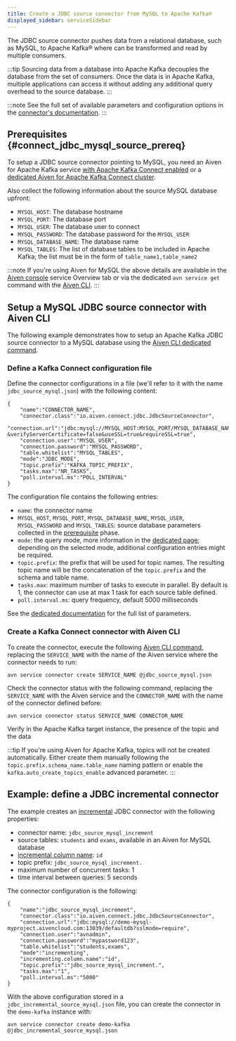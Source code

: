 ```yaml
---
title: Create a JDBC source connector from MySQL to Apache Kafka®
displayed_sidebar: serviceSidebar
---
```


The JDBC source connector pushes data from a relational database, such as MySQL, to Apache Kafka® where can be transformed and read by multiple consumers.

:::tip
Sourcing data from a database into Apache Kafka decouples the database
from the set of consumers. Once the data is in Apache Kafka, multiple
applications can access it without adding any additional query overhead
to the source database.
:::

:::note
See the full set of available parameters and configuration
options in the [connector's
documentation](https://github.com/aiven/aiven-kafka-connect-jdbc/blob/master/docs/source-connector.md).
:::

## Prerequisites {#connect_jdbc_mysql_source_prereq}

To setup a JDBC source connector pointing to MySQL, you need an Aiven
for Apache Kafka service
[with Apache Kafka Connect enabled](enable-connect) or a
[dedicated Aiven for Apache Kafka Connect cluster](/docs/products/kafka/kafka-connect/get-started#apache_kafka_connect_dedicated_cluster).

Also collect the following information about the
source MySQL database upfront:

-   `MYSQL_HOST`: The database hostname
-   `MYSQL_PORT`: The database port
-   `MYSQL_USER`: The database user to connect
-   `MYSQL_PASSWORD`: The database password for the `MYSQL_USER`
-   `MYSQL_DATABASE_NAME`: The database name
-   `MYSQL_TABLES`: The list of database tables to be included in Apache
    Kafka; the list must be in the form of `table_name1,table_name2`

:::note
If you're using Aiven for MySQL the above details are available in the
[Aiven console](https://console.aiven.io/) service Overview tab or via
the dedicated `avn service get` command with the
[Aiven CLI](/docs/tools/cli/service-cli#avn_service_get).
:::

## Setup a MySQL JDBC source connector with Aiven CLI

The following example demonstrates how to setup an Apache Kafka JDBC
source connector to a MySQL database using the
[Aiven CLI dedicated command](/docs/tools/cli/service/connector#avn_service_connector_create).

### Define a Kafka Connect configuration file

Define the connector configurations in a file (we'll refer to it with
the name `jdbc_source_mysql.json`) with the following content:

```
{
    "name":"CONNECTOR_NAME",
    "connector.class":"io.aiven.connect.jdbc.JdbcSourceConnector",
    "connection.url":"jdbc:mysql://MYSQL_HOST:MYSQL_PORT/MYSQL_DATABASE_NAME?&verifyServerCertificate=false&useSSL=true&requireSSL=true",
    "connection.user":"MYSQL_USER",
    "connection.password":"MYSQL_PASSWORD",
    "table.whitelist":"MYSQL_TABLES",
    "mode":"JDBC_MODE",
    "topic.prefix":"KAFKA_TOPIC_PREFIX",
    "tasks.max":"NR_TASKS",
    "poll.interval.ms":"POLL_INTERVAL"
}
```

The configuration file contains the following entries:

-   `name`: the connector name
-   `MYSQL_HOST`, `MYSQL_PORT`, `MYSQL_DATABASE_NAME`, `MYSQL_USER`,
    `MYSQL_PASSWORD` and `MYSQL_TABLES`: source database parameters
    collected in the
    [prerequisite](/docs/products/kafka/kafka-connect/howto/jdbc-source-connector-mysql#connect_jdbc_mysql_source_prereq) phase.
-   `mode`: the query mode, more information in the
    [dedicated page](../concepts/jdbc-source-modes); depending on the selected mode, additional
    configuration entries might be required.
-   `topic.prefix`: the prefix that will be used for topic names. The
    resulting topic name will be the concatenation of the `topic.prefix`
    and the schema and table name.
-   `tasks.max`: maximum number of tasks to execute in parallel. By
    default is 1, the connector can use at max 1 task for each source
    table defined.
-   `poll.interval.ms`: query frequency, default 5000 milliseconds

See the [dedicated
documentation](https://github.com/aiven/jdbc-connector-for-apache-kafka/blob/master/docs/source-connector-config-options.rst)
for the full list of parameters.

### Create a Kafka Connect connector with Aiven CLI

To create the connector, execute the following
[Aiven CLI command](/docs/tools/cli/service/connector#avn_service_connector_create), replacing the `SERVICE_NAME` with the name of the Aiven
service where the connector needs to run:

```
avn service connector create SERVICE_NAME @jdbc_source_mysql.json
```

Check the connector status with the following command, replacing the
`SERVICE_NAME` with the Aiven service and the `CONNECTOR_NAME` with the
name of the connector defined before:

```
avn service connector status SERVICE_NAME CONNECTOR_NAME
```

Verify in the Apache Kafka target instance, the presence of the topic
and the data

:::tip
If you're using Aiven for Apache Kafka, topics will not be created
automatically. Either create them manually following the
`topic.prefix.schema_name.table_name` naming pattern or enable the
`kafka.auto_create_topics_enable` advanced parameter.
:::

## Example: define a JDBC incremental connector

The example creates an
[incremental](../concepts/jdbc-source-modes) JDBC connector with the following properties:

-   connector name: `jdbc_source_mysql_increment`
-   source tables: `students` and `exams`, available in an Aiven for
    MySQL database
-   [incremental column name](../concepts/jdbc-source-modes): `id`
-   topic prefix: `jdbc_source_mysql_increment.`
-   maximum number of concurrent tasks: 1
-   time interval between queries: 5 seconds

The connector configuration is the following:

```
{
    "name":"jdbc_source_mysql_increment",
    "connector.class":"io.aiven.connect.jdbc.JdbcSourceConnector",
    "connection.url":"jdbc:mysql://demo-mysql-myproject.aivencloud.com:13039/defaultdb?sslmode=require",
    "connection.user":"avnadmin",
    "connection.password":"mypassword123",
    "table.whitelist":"students,exams",
    "mode":"incrementing",
    "incrementing.column.name":"id",
    "topic.prefix":"jdbc_source_mysql_increment.",
    "tasks.max":"1",
    "poll.interval.ms":"5000"
}
```

With the above configuration stored in a
`jdbc_incremental_source_mysql.json` file, you can create the connector
in the `demo-kafka` instance with:

```
avn service connector create demo-kafka @jdbc_incremental_source_mysql.json
```
